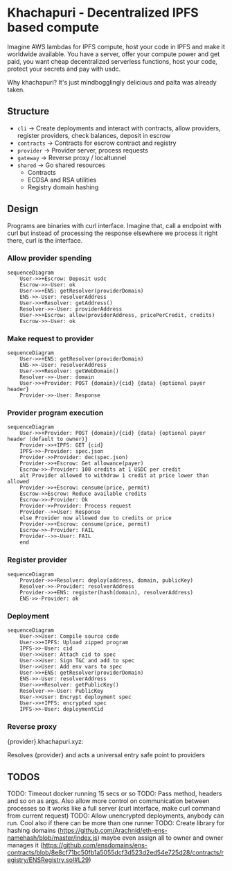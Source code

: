 # Khachapuri - Decentralized IPFS based compute

Imagine AWS lambdas for IPFS compute, host your code in IPFS and make it worldwide available. You have a server, offer your compute power and get paid, you want cheap decentralized serverless functions, host your code, protect your secrets and pay with usdc.

Why khachapuri? It's just mindbogglingly delicious and palta was already taken.

## Structure

- `cli` -> Create deployments and interact with contracts, allow providers, register providers, check balances, deposit in escrow
- `contracts` -> Contracts for escrow contract and registry
- `provider` -> Provider server, process requests
- `gateway` -> Reverse proxy / localtunnel
- `shared` -> Go shared resources
    - Contracts
    - ECDSA and RSA utilities
    - Registry domain hashing

## Design

Programs are binaries with curl interface. Imagine that, call a endpoint with curl but instead of processing the response elsewhere we process it right there, curl is the interface.


###  Allow provider spending

```mermaid
sequenceDiagram
    User->>+Escrow: Deposit usdc
    Escrow->>-User: ok
    User->>+ENS: getResolver(providerDomain)
    ENS->>-User: resolverAddress
    User->>+Resolver: getAddress()
    Resolver->>-User: providerAddress
    User->>+Escrow: allow(providerAddress, pricePerCredit, credits)
    Escrow->>-User: ok
```

###  Make request to provider

```mermaid
sequenceDiagram
    User->>+ENS: getResolver(providerDomain)
    ENS->>-User: resolverAddress
    User->>+Resolver: getWebDomain()
    Resolver->>-User: domain
    User->>+Provider: POST {domain}/{cid} {data} {optional payer header}
    Provider->>-User: Response
```

###  Provider program execution

```mermaid
sequenceDiagram
    User->>+Provider: POST {domain}/{cid} {data} {optional payer header (default to owner)}
    Provider->>+IPFS: GET {cid}
    IPFS->>-Provider: spec.json
    Provider->>Provider: dec(spec.json)
    Provider->>+Escrow: Get allowance(payer)
    Escrow->>-Provider: 100 credits at 1 USDC per credit
    alt Provider allowed to withdraw 1 credit at price lower than allowed
    Provider->>+Escrow: consume(price, permit)
    Escrow->>Escrow: Reduce available credits
    Escrow->>-Provider: Ok
    Provider->>Provider: Process request
    Provider-->>User: Response
    else Provider now allowed due to credits or price
    Provider->>+Escrow: consume(price, permit)
    Escrow->>-Provider: FAIL
    Provider-->>-User: FAIL
    end
```

###  Register provider

```mermaid
sequenceDiagram
    Provider->>+Resolver: deploy(address, domain, publicKey)
    Resolver->>-Provider: resolverAddress
    Provider->>+ENS: register(hash(domain), resolverAddress)
    ENS->>-Provider: ok
```

###  Deployment

```mermaid
sequenceDiagram
    User->>User: Compile source code
    User->>+IPFS: Upload zipped program
    IPFS->>-User: cid
    User->>User: Attach cid to spec
    User->>User: Sign T&C and add to spec
    User->>User: Add env vars to spec
    User->>+ENS: getResolver(providerDomain)
    ENS->>-User: resolverAddress
    User->>+Resolver: getPublicKey()
    Resolver->>-User: PublicKey
    User->>User: Encrypt deployment spec
    User->>+IPFS: encrypted spec
    IPFS->>-User: deploymentCid
```

### Reverse proxy


{provider}.khachapuri.xyz:  

Resolves {provider} and acts a universal entry safe point to providers


## TODOS


TODO: Timeout docker running 15 secs or so
TODO: Pass method, headers and so on as args. Also allow more control on communication between processes so it works like a full server (curl interface, make curl command from current request)
TODO: Allow unencrypted deployments, anybody can run. Cool also if there can be more than one runner
TODO: Create library for hashing domains (https://github.com/Arachnid/eth-ens-namehash/blob/master/index.js) maybe even assign all to owner and owner manages it (https://github.com/ensdomains/ens-contracts/blob/8e8cf71bc50fb1a5055dcf3d523d2ed54e725d28/contracts/registry/ENSRegistry.sol#L29)